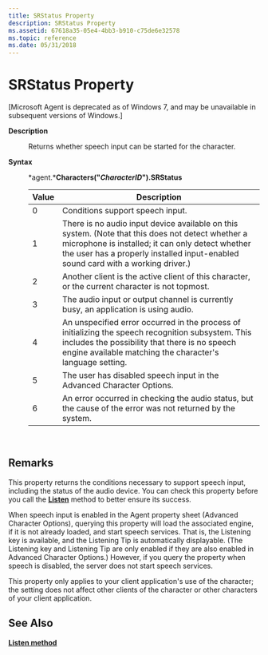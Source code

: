 ```yaml
---
title: SRStatus Property
description: SRStatus Property
ms.assetid: 67618a35-05e4-4bb3-b910-c75de6e32578
ms.topic: reference
ms.date: 05/31/2018
---
```


# SRStatus Property

\[Microsoft Agent is deprecated as of Windows 7, and may be unavailable in subsequent versions of Windows.\]

<dl> <dt>

<span id="Description"></span><span id="description"></span><span id="DESCRIPTION"></span>**Description**
</dt> <dd>

Returns whether speech input can be started for the character.

</dd> <dt>

<span id="Syntax"></span><span id="syntax"></span><span id="SYNTAX"></span>**Syntax**
</dt> <dd>

*agent.***Characters("***CharacterID***").SRStatus**



| Value | Description                                                                                                                                                                                                                               |
|-------|-------------------------------------------------------------------------------------------------------------------------------------------------------------------------------------------------------------------------------------------|
| 0     | Conditions support speech input.                                                                                                                                                                                                          |
| 1     | There is no audio input device available on this system. (Note that this does not detect whether a microphone is installed; it can only detect whether the user has a properly installed input-enabled sound card with a working driver.) |
| 2     | Another client is the active client of this character, or the current character is not topmost.                                                                                                                                           |
| 3     | The audio input or output channel is currently busy, an application is using audio.                                                                                                                                                       |
| 4     | An unspecified error occurred in the process of initializing the speech recognition subsystem. This includes the possibility that there is no speech engine available matching the character's language setting.                          |
| 5     | The user has disabled speech input in the Advanced Character Options.                                                                                                                                                                     |
| 6     | An error occurred in checking the audio status, but the cause of the error was not returned by the system.                                                                                                                                |



 

</dd> </dl>

## Remarks

This property returns the conditions necessary to support speech input, including the status of the audio device. You can check this property before you call the [**Listen**](listen-method.md) method to better ensure its success.

When speech input is enabled in the Agent property sheet (Advanced Character Options), querying this property will load the associated engine, if it is not already loaded, and start speech services. That is, the Listening key is available, and the Listening Tip is automatically displayable. (The Listening key and Listening Tip are only enabled if they are also enabled in Advanced Character Options.) However, if you query the property when speech is disabled, the server does not start speech services.

This property only applies to your client application's use of the character; the setting does not affect other clients of the character or other characters of your client application.

## See Also

[**Listen method**](listen-method.md)


 

 





